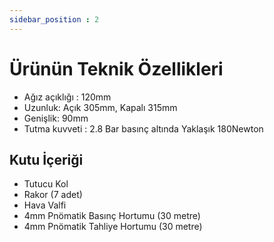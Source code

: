 ```yaml
---
sidebar_position : 2
---
```


# Ürünün Teknik Özellikleri

- Ağız açıklığı : 120mm
- Uzunluk: Açık 305mm, Kapalı 315mm
- Genişlik: 90mm  
- Tutma kuvveti : 2.8 Bar basınç altında Yaklaşık 180Newton


## Kutu İçeriği

- Tutucu Kol
- Rakor (7 adet)
- Hava Valfi
- 4mm Pnömatik Basınç Hortumu (30 metre)
- 4mm Pnömatik Tahliye Hortumu (30 metre)
